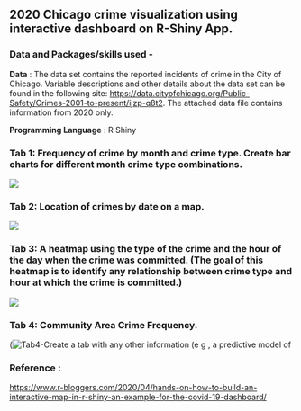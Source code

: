 ## 2020 Chicago crime visualization using interactive dashboard on R-Shiny App.
 

### Data and Packages/skills used -
**Data** : The data set contains the reported incidents of crime in the City of Chicago. Variable descriptions and other details about the data set can be found in the following site: https://data.cityofchicago.org/Public-Safety/Crimes-2001-to-present/ijzp-q8t2. The attached data file contains information from 2020 only.

**Programming Language** : R Shiny

### Tab 1: Frequency of crime by month and crime type. Create bar charts for different month crime type combinations.

![](https://github.com/AabhaD/ShinyApp/blob/main/images/Tab1-Freq%20of%20crime%20by%20month%20and%20crime%20type.png)

### Tab 2: Location of crimes by date on a map.

![](https://github.com/AabhaD/ShinyApp/blob/main/images/Tab2-Location%20of%20crimes%20by%20date%20on%20a%20map.png)

### Tab 3: A heatmap using the type of the crime and the hour of the day when the crime was committed. (The goal of this heatmap is to identify any relationship between crime type and hour at which the crime is committed.)

![](https://github.com/AabhaD/ShinyApp/blob/main/images/Tab3-A%20heatmap%20using%20the%20type%20of%20the%20crime%20and%20the%20hour%20of%20the%20day%20when%20the%20crime%20was%20comitted.png)

### Tab 4: Community Area Crime Frequency.

(![Tab4-Create a tab with any other information (e g , a predictive model of](https://user-images.githubusercontent.com/77465643/198721107-2cf39a7a-e3ba-4d63-9693-dab8d9939278.png)

### Reference :
https://www.r-bloggers.com/2020/04/hands-on-how-to-build-an-interactive-map-in-r-shiny-an-example-for-the-covid-19-dashboard/
